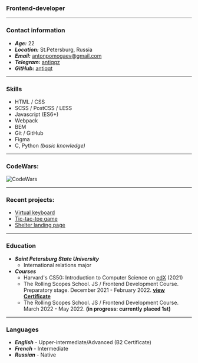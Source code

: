 ### Frontend-developer 
----

### Contact information
* ***Age:*** 22 
* ***Location:*** St.Petersburg, Russia
* ***Email:*** antonpomogaev@gmail.com
* ***Telegram:*** [antiqqz](https://t.me/antiqqz)
* ***GitHub:*** [antiqqt](https://github.com/antiqqt)
----

### Skills
* HTML / CSS
* SCSS / PostCSS / LESS 
* Javascript (ES6+)
* Webpack
* BEM
* Git / GitHub
* Figma 
* C, Python *(basic knowledge)*
----

### CodeWars:
![CodeWars](https://www.codewars.com/users/antiqqt/badges/large)

----

### Recent projects:
* [Virtual keyboard](https://antiqqt.github.io/virtual-keyboard/dist/)
* [Tic-tac-toe game](https://antiqqt.github.io/Stage0/tic-tac-toe/)
* [Shelter landing page](https://rolling-scopes-school.github.io/antiqqt-JSFE2022Q1/shelter/pages/main/)
----

### Education
* ***Saint Petersburg State University***
    * International relations major
* ***Courses***
    * Harvard's CS50: Introduction to Computer Science on [edX](https://cs50.harvard.edu/x/2021/) (2021)
    * The Rolling Scopes School. JS / Frontend Development Course. Preparatory stage. December 2021 - February 2022. **[view Certificate](https://app.rs.school/certificate/hyt0hs99)**
    * The Rolling Scopes School. JS / Frontend Development Course. March 2022 - May 2022. **(in progress: currently placed 1st)**
----

### Languages
* ***English*** - Upper-intermediate/Advanced (B2 Certificate)
* ***French*** - Intermediate
* ***Russian*** - Native

